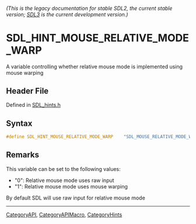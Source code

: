 ###### (This is the legacy documentation for stable SDL2, the current stable version; [SDL3](https://wiki.libsdl.org/SDL3/) is the current development version.)
# SDL_HINT_MOUSE_RELATIVE_MODE_WARP

A variable controlling whether relative mouse mode is implemented using mouse warping

## Header File

Defined in [SDL_hints.h](https://github.com/libsdl-org/SDL/blob/SDL2/include/SDL_hints.h)

## Syntax

```c
#define SDL_HINT_MOUSE_RELATIVE_MODE_WARP    "SDL_MOUSE_RELATIVE_MODE_WARP"
```

## Remarks

This variable can be set to the following values:

- "0": Relative mouse mode uses raw input
- "1": Relative mouse mode uses mouse warping

By default SDL will use raw input for relative mouse mode

----
[CategoryAPI](CategoryAPI), [CategoryAPIMacro](CategoryAPIMacro), [CategoryHints](CategoryHints)


